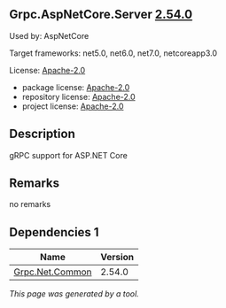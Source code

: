 Grpc.AspNetCore.Server [2.54.0](https://www.nuget.org/packages/Grpc.AspNetCore.Server/2.54.0)
--------------------

Used by: AspNetCore

Target frameworks: net5.0, net6.0, net7.0, netcoreapp3.0

License: [Apache-2.0](../../../../licenses/apache-2.0) 

- package license: [Apache-2.0](https://licenses.nuget.org/Apache-2.0) 
- repository license: [Apache-2.0](https://github.com/grpc/grpc-dotnet.git) 
- project license: [Apache-2.0](https://github.com/grpc/grpc-dotnet) 

Description
-----------
gRPC support for ASP.NET Core

Remarks
-----------
no remarks


Dependencies 1
-----------

|Name|Version|
|----------|:----|
|[Grpc.Net.Common](../../../../packages/nuget.org/grpc.net.common/2.54.0)|2.54.0|

*This page was generated by a tool.*
